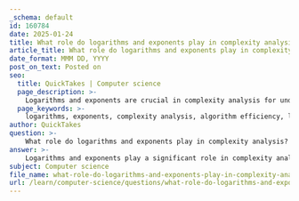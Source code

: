 ```yaml
---
_schema: default
id: 160784
date: 2025-01-24
title: What role do logarithms and exponents play in complexity analysis?
article_title: What role do logarithms and exponents play in complexity analysis?
date_format: MMM DD, YYYY
post_on_text: Posted on
seo:
  title: QuickTakes | Computer science
  page_description: >-
    Logarithms and exponents are crucial in complexity analysis for understanding algorithm efficiency and scalability, highlighting relationships between growth rates in algorithm performance.
  page_keywords: >-
    logarithms, exponents, complexity analysis, algorithm efficiency, logarithmic complexity, exponential complexity, data structures, algorithm design, performance evaluation, scalability
author: QuickTakes
question: >-
    What role do logarithms and exponents play in complexity analysis?
answer: >-
    Logarithms and exponents play a significant role in complexity analysis, particularly in understanding the efficiency and scalability of algorithms. Here’s a detailed breakdown of their contributions:\n\n### Logarithmic Complexity\n\n1. **Definition and Growth Rate**: Logarithmic time complexity, denoted as $O(\log n)$, indicates that the number of operations required by an algorithm grows very slowly as the input size increases. This is particularly useful in algorithms that reduce the problem size significantly with each step, such as binary search. In binary search, the algorithm divides the input set in half with each iteration, leading to a logarithmic growth in the number of comparisons needed to find an element.\n\n2. **Data Structures**: Logarithmic functions are foundational in the analysis of various data structures, such as balanced search trees (e.g., AVL trees, Red-Black trees). These structures allow for efficient searching, insertion, and deletion operations, all of which can be performed in $O(\log n)$ time due to their balanced nature.\n\n3. **Efficiency in Handling Data**: Algorithms with logarithmic time complexity are particularly efficient when dealing with large datasets. As the size of the input increases, the logarithmic growth means that the increase in the number of operations is minimal compared to linear or polynomial growth rates.\n\n### Exponential Complexity\n\n1. **Definition and Growth Rate**: Exponential time complexity, denoted as $O(2^n)$ or similar forms, indicates that the number of operations grows exponentially with the input size. This type of complexity is often seen in algorithms that solve problems through exhaustive search methods, such as the brute-force approach to the traveling salesman problem or certain recursive algorithms.\n\n2. **Impact on Feasibility**: Exponential growth rates can quickly become infeasible for even moderately sized inputs. For example, an algorithm with exponential complexity may be practical for $n = 20$, but for $n = 30$, the number of operations could be in the billions, making it impractical for real-world applications.\n\n### Relationship Between Logarithms and Exponents\n\n- **Inverse Relationship**: Logarithms are the inverse of exponentials. This relationship is crucial in complexity analysis because it helps in understanding how algorithms can be optimized. For instance, if an algorithm's complexity can be reduced from exponential to logarithmic, it can handle significantly larger inputs efficiently.\n\n- **Algorithm Design**: In algorithm design, recognizing when a problem can be solved in logarithmic time rather than exponential time is key to developing efficient solutions. Techniques such as divide and conquer often lead to logarithmic complexities, as they break problems down into smaller subproblems that can be solved independently.\n\n### Conclusion\n\nIn summary, logarithms and exponents are essential in complexity analysis as they provide a framework for evaluating how an algorithm's runtime scales with input size. Logarithmic complexities indicate efficient algorithms that can handle large datasets, while exponential complexities highlight the challenges of scalability in algorithm design. Understanding these concepts allows developers and computer scientists to create more efficient algorithms and data structures, ultimately leading to better performance in software applications.
subject: Computer science
file_name: what-role-do-logarithms-and-exponents-play-in-complexity-analysis.md
url: /learn/computer-science/questions/what-role-do-logarithms-and-exponents-play-in-complexity-analysis
---
```


&nbsp;
